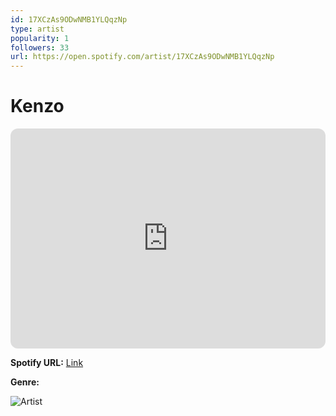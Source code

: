 ```yaml
---
id: 17XCzAs9ODwNMB1YLQqzNp
type: artist
popularity: 1
followers: 33
url: https://open.spotify.com/artist/17XCzAs9ODwNMB1YLQqzNp
---
```

# Kenzo

<iframe style="border-radius:12px" src="https://open.spotify.com/embed/artist/17XCzAs9ODwNMB1YLQqzNp" width="100%" height="352" frameBorder="0" allowfullscreen="" allow="autoplay; clipboard-write; encrypted-media; fullscreen; picture-in-picture" loading="lazy"></iframe>

**Spotify URL:** [Link](https://open.spotify.com/artist/17XCzAs9ODwNMB1YLQqzNp)

**Genre:** 

![Artist](https://i.scdn.co/image/ab6761610000e5eb3a5ca41e5b39eaf08a349af0)
